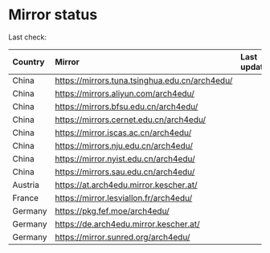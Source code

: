 <script src="./time.js"></script>
# Mirror status
Last check: <script type="text/javascript">localize(1726406581.3387);</script>

|Country|Mirror|Last update|
|:------|:-----|:----------|
|China|https://mirrors.tuna.tsinghua.edu.cn/arch4edu/|<script type="text/javascript">localize(1726382380);</script>|
|China|https://mirrors.aliyun.com/arch4edu/|<script type="text/javascript">localize(1726382380);</script>|
|China|https://mirrors.bfsu.edu.cn/arch4edu/|<script type="text/javascript">localize(1726339064);</script>|
|China|https://mirrors.cernet.edu.cn/arch4edu/|<script type="text/javascript">localize(1726382380);</script>|
|China|https://mirror.iscas.ac.cn/arch4edu/|<script type="text/javascript">localize(1726382380);</script>|
|China|https://mirrors.nju.edu.cn/arch4edu/|<script type="text/javascript">localize(1726296141);</script>|
|China|https://mirror.nyist.edu.cn/arch4edu/|<script type="text/javascript">localize(1726339064);</script>|
|China|https://mirrors.sau.edu.cn/arch4edu/|<script type="text/javascript">localize(1726382380);</script>|
|Austria|https://at.arch4edu.mirror.kescher.at/|<script type="text/javascript">localize(1726382380);</script>|
|France|https://mirror.lesviallon.fr/arch4edu/|<script type="text/javascript">localize(1726382380);</script>|
|Germany|https://pkg.fef.moe/arch4edu/|<script type="text/javascript">localize(1726382380);</script>|
|Germany|https://de.arch4edu.mirror.kescher.at/|<script type="text/javascript">localize(1726382380);</script>|
|Germany|https://mirror.sunred.org/arch4edu/|<script type="text/javascript">localize(1726382380);</script>|

<script src="./tablefilter/tablefilter.js"></script>
<script src="./table.js"></script>